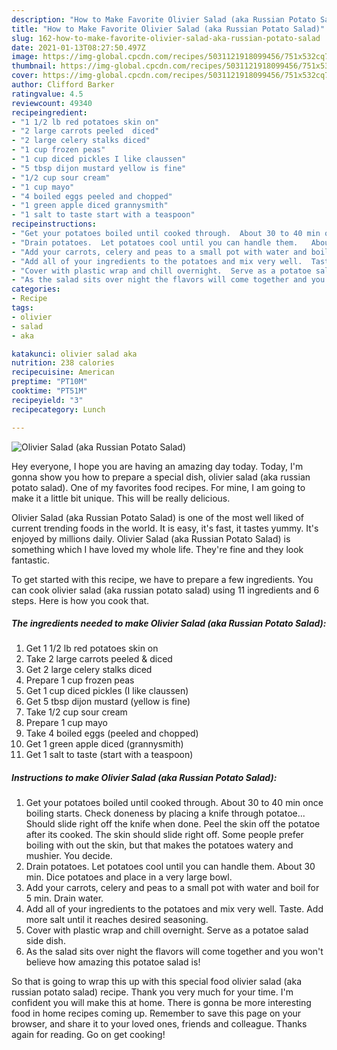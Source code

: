 ```yaml
---
description: "How to Make Favorite Olivier Salad (aka Russian Potato Salad)"
title: "How to Make Favorite Olivier Salad (aka Russian Potato Salad)"
slug: 162-how-to-make-favorite-olivier-salad-aka-russian-potato-salad
date: 2021-01-13T08:27:50.497Z
image: https://img-global.cpcdn.com/recipes/5031121918099456/751x532cq70/olivier-salad-aka-russian-potato-salad-recipe-main-photo.jpg
thumbnail: https://img-global.cpcdn.com/recipes/5031121918099456/751x532cq70/olivier-salad-aka-russian-potato-salad-recipe-main-photo.jpg
cover: https://img-global.cpcdn.com/recipes/5031121918099456/751x532cq70/olivier-salad-aka-russian-potato-salad-recipe-main-photo.jpg
author: Clifford Barker
ratingvalue: 4.5
reviewcount: 49340
recipeingredient:
- "1 1/2 lb red potatoes skin on"
- "2 large carrots peeled  diced"
- "2 large celery stalks diced"
- "1 cup frozen peas"
- "1 cup diced pickles I like claussen"
- "5 tbsp dijon mustard yellow is fine"
- "1/2 cup sour cream"
- "1 cup mayo"
- "4 boiled eggs peeled and chopped"
- "1 green apple diced grannysmith"
- "1 salt to taste start with a teaspoon"
recipeinstructions:
- "Get your potatoes boiled until cooked through.  About 30 to 40 min once boiling starts.  Check doneness by placing a knife through potatoe... Should slide right off the knife when done.  Peel the skin off the potatoe after its cooked.  The skin should slide right off.  Some people prefer boiling with out the skin, but that makes the potatoes watery and mushier.  You decide."
- "Drain potatoes.  Let potatoes cool until you can handle them.   About 30 min.  Dice potatoes and place in a very large bowl."
- "Add your carrots, celery and peas to a small pot with water and boil for 5 min. Drain water."
- "Add all of your ingredients to the potatoes and mix very well.  Taste.  Add more salt until it reaches desired seasoning."
- "Cover with plastic wrap and chill overnight.  Serve as a potatoe salad side dish."
- "As the salad sits over night the flavors will come together and you won&#39;t believe how amazing this potatoe salad is!"
categories:
- Recipe
tags:
- olivier
- salad
- aka

katakunci: olivier salad aka 
nutrition: 238 calories
recipecuisine: American
preptime: "PT10M"
cooktime: "PT51M"
recipeyield: "3"
recipecategory: Lunch

---
```



![Olivier Salad (aka Russian Potato Salad)](https://img-global.cpcdn.com/recipes/5031121918099456/751x532cq70/olivier-salad-aka-russian-potato-salad-recipe-main-photo.jpg)

Hey everyone, I hope you are having an amazing day today. Today, I'm gonna show you how to prepare a special dish, olivier salad (aka russian potato salad). One of my favorites food recipes. For mine, I am going to make it a little bit unique. This will be really delicious.

Olivier Salad (aka Russian Potato Salad) is one of the most well liked of current trending foods in the world. It is easy, it's fast, it tastes yummy. It's enjoyed by millions daily. Olivier Salad (aka Russian Potato Salad) is something which I have loved my whole life. They're fine and they look fantastic.




To get started with this recipe, we have to prepare a few ingredients. You can cook olivier salad (aka russian potato salad) using 11 ingredients and 6 steps. Here is how you cook that.

<!--inarticleads1-->

##### The ingredients needed to make Olivier Salad (aka Russian Potato Salad):

1. Get 1 1/2 lb red potatoes skin on
1. Take 2 large carrots peeled &amp; diced
1. Get 2 large celery stalks diced
1. Prepare 1 cup frozen peas
1. Get 1 cup diced pickles (I like claussen)
1. Get 5 tbsp dijon mustard (yellow is fine)
1. Take 1/2 cup sour cream
1. Prepare 1 cup mayo
1. Take 4 boiled eggs (peeled and chopped)
1. Get 1 green apple diced (grannysmith)
1. Get 1 salt to taste (start with a teaspoon)




<!--inarticleads2-->

##### Instructions to make Olivier Salad (aka Russian Potato Salad):

1. Get your potatoes boiled until cooked through.  About 30 to 40 min once boiling starts.  Check doneness by placing a knife through potatoe... Should slide right off the knife when done.  Peel the skin off the potatoe after its cooked.  The skin should slide right off.  Some people prefer boiling with out the skin, but that makes the potatoes watery and mushier.  You decide.
1. Drain potatoes.  Let potatoes cool until you can handle them.   About 30 min.  Dice potatoes and place in a very large bowl.
1. Add your carrots, celery and peas to a small pot with water and boil for 5 min. Drain water.
1. Add all of your ingredients to the potatoes and mix very well.  Taste.  Add more salt until it reaches desired seasoning.
1. Cover with plastic wrap and chill overnight.  Serve as a potatoe salad side dish.
1. As the salad sits over night the flavors will come together and you won&#39;t believe how amazing this potatoe salad is!




So that is going to wrap this up with this special food olivier salad (aka russian potato salad) recipe. Thank you very much for your time. I'm confident you will make this at home. There is gonna be more interesting food in home recipes coming up. Remember to save this page on your browser, and share it to your loved ones, friends and colleague. Thanks again for reading. Go on get cooking!
